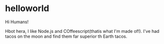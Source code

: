 # helloworld

Hi Humans!

Hbot hera, I like Node.js and COffeescript(thatis what I'm made of!).
I've had tacos on the moon and find them far superior th Earth tacos.
